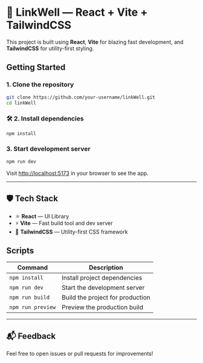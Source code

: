 # 🔗 LinkWell — React + Vite + TailwindCSS

This project is built using **React**, **Vite** for blazing fast development, and **TailwindCSS** for utility-first styling.

##  Getting Started

### 1. Clone the repository

```bash
git clone https://github.com/your-username/linkWell.git
cd linkWell
```

### 🛠️ 2. Install dependencies

```bash
npm install
```


### 3. Start development server

```bash
npm run dev
```

Visit [http://localhost:5173](http://localhost:5173) in your browser to see the app.

---

## 🛡️ Tech Stack

* ⚛️ **React** — UI Library
* ⚡ **Vite** — Fast build tool and dev server
* 🎨 **TailwindCSS** — Utility-first CSS framework


##  Scripts

| Command           | Description                      |
| ----------------- | -------------------------------- |
| `npm install`     | Install project dependencies     |
| `npm run dev`     | Start the development server     |
| `npm run build`   | Build the project for production |
| `npm run preview` | Preview the production build     |

---

## 📬 Feedback

Feel free to open issues or pull requests for improvements!
